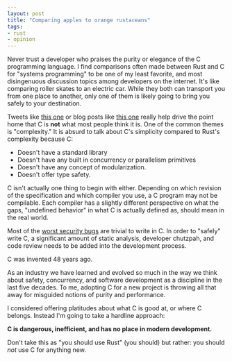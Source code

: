 ```yaml
---
layout: post
title: "Comparing apples to orange rustaceans"
tags:
- rust
- opinion
---
```


Never trust a developer who praises the purity or elegance of the C programming
language.  I find comparisons often made between Rust and C for "systems
programming" to be one of my least favorite, and most disingenuous discussion
topics among developers on the internet. It's like comparing roller skates to
an electric car. While they both can transport you from one place to another,
only one of them is likely going to bring you safely to your destination.

Tweets like [this
one](https://twitter.com/JamesWidman/status/1122921637798662144) or blog posts
like [this
one](https://thephd.github.io/your-c-compiler-and-standard-library-will-not-help-you)
really help drive the point home that C is **not** what most people think it
is.  One of the common themes is "complexity." It is absurd to talk about
C's simplicity compared to Rust's complexity because C:

* Doesn't have a standard library
* Doesn't have any built in concurrency or parallelism primitives
* Doesn't have any concept of modularization.
* Doesn't offer type safety.

C isn't actually one thing to begin with either. Depending on which revision of
the specification and which compiler you use, a C program may not be
compilable. Each compiler has a slightly different perspective on what the
gaps, "undefined behavior" in what C is actually defined as, should mean in the
real world.

Most of the [worst security
bugs](https://www.bleepingcomputer.com/news/security/mitre-shares-this-years-top-25-most-dangerous-software-bugs/)
are trivial to write in C. In order to "safely" write C, a significant amount
of static analysis, developer chutzpah, and code review needs to be added into
the development process.

C was invented 48 years ago.

As an industry we have learned and evolved so much in the way we think about
safety, concurrency, and software development as a discipline in the last five
decades. To me, adopting C for a new project is throwing all that away for
misguided notions of purity and performance.

I considered offering platitudes about what C is good at, or
where C belongs. Instead I'm going to take a hardline approach:

**C is dangerous, inefficient, and has no place in modern development.**

Don't take this as "you should use Rust" (you should) but rather: you should
_not_ use C for anything new.

